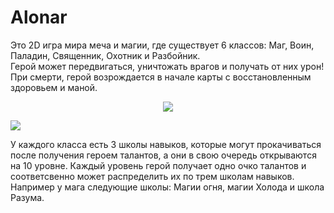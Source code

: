 # Alonar

Это 2D игра мира меча и магии, где существует 6 классов: Маг, Воин, Паладин, Священник, Охотник и Разбойник.  
Герой может передвигаться, уничтожать врагов и получать от них урон! При смерти, герой возрождается в начале карты с восстановленным здоровьем и маной.  
<p align="center">
  <img src="https://user-images.githubusercontent.com/43339484/140650744-5fa6da28-5cd3-43e5-9156-172d3a772bed.jpg" />
</p>
<p>
  <img src="https://user-images.githubusercontent.com/43339484/148392589-8f83745e-874a-4ff3-b86d-99ae1fc1796c.png" />
</p>

 У каждого класса есть 3 школы навыков, которые могут прокачиваться после получения героем талантов, а они в свою очередь открываются на 10 уровне. Каждый уровень герой получает одно очко талантов и соответсвенно может распределить их по трем школам навыков. Например у мага следующие школы: Магии огня, магии Холода и школа Разума.

